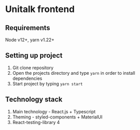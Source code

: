 # Unitalk frontend

## Requirements

Node v12+, yarn v1.22+
## Setting up project
1. Git clone repository
2. Open the projects directory and type `yarn` in order to install dependencies
3. Start project by typing `yarn start`


## Technology stack

1. Main technology - React.js + Typescript
2. Theming - styled-components + MaterialUI
3. React-testing-library
4